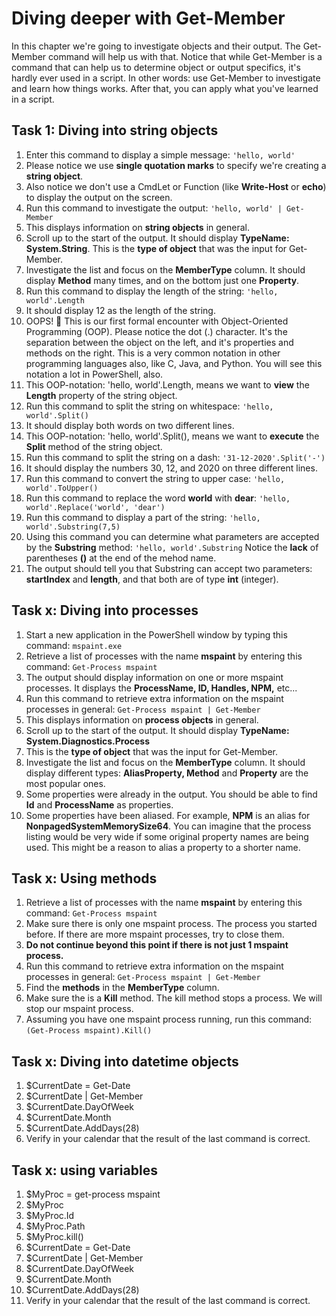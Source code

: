 # Diving deeper with Get-Member
In this chapter we're going to investigate objects and their output. The Get-Member command will help us with that. Notice that while Get-Member is a command that can help us to determine object or output specifics, it's hardly ever used in a script. In other words: use Get-Member to investigate and learn how things works. After that, you can apply what you've learned in a script.

## Task 1: Diving into string objects
1. Enter this command to display a simple message: ```'hello, world'```
1. Please notice we use **single quotation marks** to specify we're creating a **string object**.
1. Also notice we don't use a CmdLet or Function (like **Write-Host** or **echo**) to display the output on the screen.
1. Run this command to investigate the output: ```'hello, world' | Get-Member```
1. This displays information on **string objects** in general.
1. Scroll up to the start of the output. It should display **TypeName: System.String**. This is the **type of object** that was the input for Get-Member.
1. Investigate the list and focus on the **MemberType** column. It should display **Method** many times, and on the bottom just one **Property**.
1. Run this command to display the length of the string: ```'hello, world'.Length```
1. It should display 12 as the length of the string.
1. OOPS! :see_no_evil: This is our first formal encounter with Object-Oriented Programming (OOP). Please notice the dot (.) character. It's the separation between the object on the left, and it's properties and methods on the right. This is a very common notation in other programming languages also, like C, Java, and Python. You will see this notation a lot in PowerShell, also.
1. This OOP-notation: 'hello, world'.Length, means we want to **view** the **Length** property of the string object.
1. Run this command to split the string on whitespace: ```'hello, world'.Split()```
1. It should display both words on two different lines.
1. This OOP-notation: 'hello, world'.Split(), means we want to **execute** the **Split** method of the string object.
1. Run this command to split the string on a dash: ```'31-12-2020'.Split('-')```
1. It should display the numbers 30, 12, and 2020 on three different lines.
1. Run this command to convert the string to upper case: ```'hello, world'.ToUpper()```
1. Run this command to replace the word **world** with **dear**: ```'hello, world'.Replace('world', 'dear')```
1. Run this command to display a part of the string: ```'hello, world'.Substring(7,5)```
1. Using this command you can determine what parameters are accepted by the **Substring** method: ```'hello, world'.Substring``` Notice the **lack** of parentheses **()** at the end of the mehod name.
1. The output should tell you that Substring can accept two parameters: **startIndex** and **length**, and that both are of type **int** (integer).

## Task x: Diving into processes
1. Start a new application in the PowerShell window by typing this command: ```mspaint.exe```
1. Retrieve a list of processes with the name **mspaint** by entering this command: ```Get-Process mspaint```
1. The output should display information on one or more mspaint processes. It displays the **ProcessName, ID, Handles, NPM,** etc...
1. Run this command to retrieve extra information on the mspaint processes in general: ```Get-Process mspaint | Get-Member```
1. This displays information on **process objects** in general.
1. Scroll up to the start of the output. It should display **TypeName: System.Diagnostics.Process**
1. This is the **type of object** that was the input for Get-Member.
1. Investigate the list and focus on the **MemberType** column. It should display different types: **AliasProperty, Method** and **Property** are the most popular ones.
1. Some properties were already in the output. You should be able to find **Id** and **ProcessName** as properties.
1. Some properties have been aliased. For example, **NPM** is an alias for **NonpagedSystemMemorySize64**. You can imagine that the process listing would be very wide if some original property names are being used. This might be a reason to alias a property to a shorter name.


## Task x: Using methods
1. Retrieve a list of processes with the name **mspaint** by entering this command: ```Get-Process mspaint```
1. Make sure there is only one mspaint process. The process you started before. If there are more mspaint processes, try to close them.
1. **Do not continue beyond this point if there is not just 1 mspaint process.**
1. Run this command to retrieve extra information on the mspaint processes in general: ```Get-Process mspaint | Get-Member```
1. Find the **methods** in the **MemberType** column.
1. Make sure the is a **Kill** method. The kill method stops a process. We will stop our mspaint process.
1. Assuming you have one mspaint process running, run this command: ```(Get-Process mspaint).Kill()```


## Task x: Diving into datetime objects
1. $CurrentDate = Get-Date
1. $CurrentDate | Get-Member
1. $CurrentDate.DayOfWeek
1. $CurrentDate.Month
1. $CurrentDate.AddDays(28)
1. Verify in your calendar that the result of the last command is correct.


## Task x: using variables
1. $MyProc = get-process mspaint
1. $MyProc
1. $MyProc.Id
1. $MyProc.Path
1. $MyProc.kill()
1. $CurrentDate = Get-Date
1. $CurrentDate | Get-Member
1. $CurrentDate.DayOfWeek
1. $CurrentDate.Month
1. $CurrentDate.AddDays(28)
1. Verify in your calendar that the result of the last command is correct.
